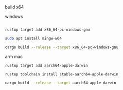 build x64

windows
```sh

rustup target add x86_64-pc-windows-gnu

sudo apt install mingw-w64

cargo build --release --target x86_64-pc-windows-gnu

```

arm mac

```sh
rustup target add aarch64-apple-darwin

rustup toolchain install stable-aarch64-apple-darwin

cargo build --release --target aarch64-apple-darwin


```